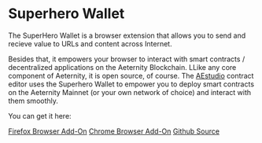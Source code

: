 # Superhero Wallet

The SuperHero Wallet is a browser extension that allows you to send and recieve value to URLs and content across Internet.

Besides that, it empowers your browser to interact with smart contracts / decentralized applications on the Aeternity Blockchain. LLike any core component of Aeternity, it is open source, of course. The [AEstudio](developer-tools/aestudio.md) contract editor uses the Superhero Wallet to empower you to deploy smart contracts on the Aeternity Mainnet (or your own network of choice) and interact with them smoothly.

You can get it here:

[Firefox Browser Add-On](https://addons.mozilla.org/en-US/firefox/addon/superhero-wallet/)
[Chrome Browser Add-On](https://chrome.google.com/webstore/detail/superhero/mnhmmkepfddpifjkamaligfeemcbhdne?hl=en)
[Github Source](https://github.com/aeternity/superhero-wallet)